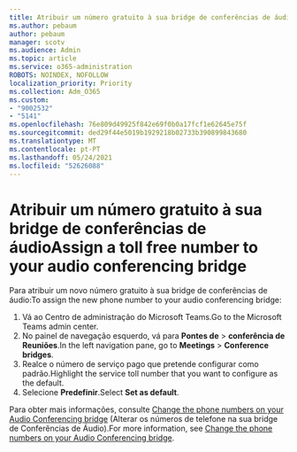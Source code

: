 ```yaml
---
title: Atribuir um número gratuito à sua bridge de conferências de áudio
ms.author: pebaum
author: pebaum
manager: scotv
ms.audience: Admin
ms.topic: article
ms.service: o365-administration
ROBOTS: NOINDEX, NOFOLLOW
localization_priority: Priority
ms.collection: Adm_O365
ms.custom:
- "9002532"
- "5141"
ms.openlocfilehash: 76e809d49925f842e69f0b0a17fcf1e62645e75f
ms.sourcegitcommit: ded29f44e5019b1929218b02733b390899843680
ms.translationtype: MT
ms.contentlocale: pt-PT
ms.lasthandoff: 05/24/2021
ms.locfileid: "52626088"
---
```

# <a name="assign-a-toll-free-number-to-your-audio-conferencing-bridge"></a><span data-ttu-id="a981e-102">Atribuir um número gratuito à sua bridge de conferências de áudio</span><span class="sxs-lookup"><span data-stu-id="a981e-102">Assign a toll free number to your audio conferencing bridge</span></span>

<span data-ttu-id="a981e-103">Para atribuir um novo número gratuito à sua bridge de conferências de áudio:</span><span class="sxs-lookup"><span data-stu-id="a981e-103">To assign the new phone number to your audio conferencing bridge:</span></span>

1. <span data-ttu-id="a981e-104">Vá ao Centro de administração do Microsoft Teams.</span><span class="sxs-lookup"><span data-stu-id="a981e-104">Go to the Microsoft Teams admin center.</span></span>
1. <span data-ttu-id="a981e-105">No painel de navegação esquerdo, vá para **Pontes de**  >  **conferência de Reuniões**.</span><span class="sxs-lookup"><span data-stu-id="a981e-105">In the left navigation pane, go to **Meetings** > **Conference bridges**.</span></span>
1. <span data-ttu-id="a981e-106">Realce o número de serviço pago que pretende configurar como padrão.</span><span class="sxs-lookup"><span data-stu-id="a981e-106">Highlight the service toll number that you want to configure as the default.</span></span>
1. <span data-ttu-id="a981e-107">Selecione **Predefinir**.</span><span class="sxs-lookup"><span data-stu-id="a981e-107">Select **Set as default**.</span></span>

<span data-ttu-id="a981e-108">Para obter mais informações, consulte [Change the phone numbers on your Audio Conferencing bridge](/MicrosoftTeams/change-the-phone-numbers-on-your-audio-conferencing-bridge) (Alterar os números de telefone na sua bridge de Conferências de Áudio).</span><span class="sxs-lookup"><span data-stu-id="a981e-108">For more information, see [Change the phone numbers on your Audio Conferencing bridge](/MicrosoftTeams/change-the-phone-numbers-on-your-audio-conferencing-bridge).</span></span>
